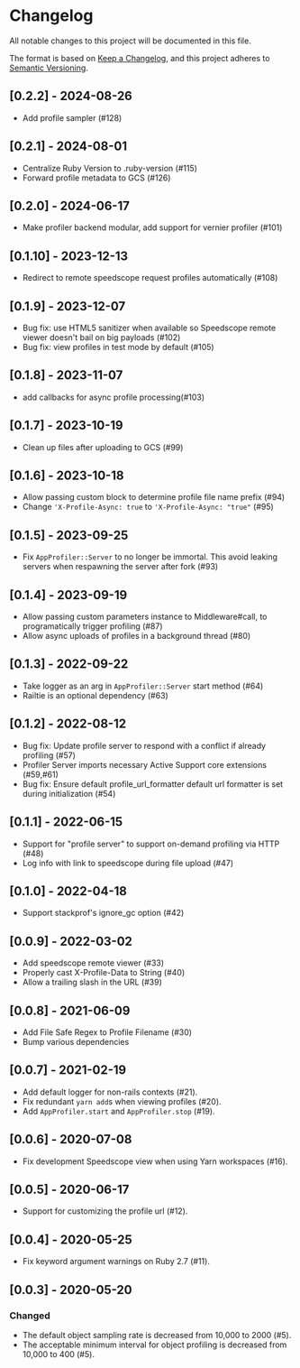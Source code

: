 # Changelog
All notable changes to this project will be documented in this file.

The format is based on [Keep a Changelog](https://keepachangelog.com/en/1.0.0/),
and this project adheres to [Semantic Versioning](https://semver.org/spec/v2.0.0.html).

## [0.2.2] - 2024-08-26

- Add profile sampler (#128)

## [0.2.1] - 2024-08-01

- Centralize Ruby Version to .ruby-version (#115)
- Forward profile metadata to GCS (#126)

## [0.2.0] - 2024-06-17

- Make profiler backend modular, add support for vernier profiler (#101)

## [0.1.10] - 2023-12-13

- Redirect to remote speedscope request profiles automatically (#108)

## [0.1.9] - 2023-12-07

- Bug fix: use HTML5 sanitizer when available so Speedscope remote viewer doesn't bail on big payloads (#102)
- Bug fix: view profiles in test mode by default (#105)

## [0.1.8] - 2023-11-07

- add callbacks for async profile processing(#103)

## [0.1.7] - 2023-10-19

- Clean up files after uploading to GCS (#99)

## [0.1.6] - 2023-10-18

- Allow passing custom block to determine profile file name prefix (#94)
- Change `'X-Profile-Async: true` to `'X-Profile-Async: "true"` (#95)

## [0.1.5] - 2023-09-25

- Fix `AppProfiler::Server` to no longer be immortal. This avoid leaking servers when respawning the server after fork (#93)

## [0.1.4] - 2023-09-19

- Allow passing custom parameters instance to Middleware#call, to programatically trigger profiling (#87)
- Allow async uploads of profiles in a background thread (#80)

## [0.1.3] - 2022-09-22

- Take logger as an arg in `AppProfiler::Server` start method (#64)
- Railtie is an optional dependency (#63)

## [0.1.2] - 2022-08-12

- Bug fix: Update profile server to respond with a conflict if already profiling (#57)
- Profiler Server imports necessary Active Support core extensions (#59,#61)
- Bug fix: Ensure default profile_url_formatter default url formatter is set during initialization (#54)

## [0.1.1] - 2022-06-15

- Support for "profile server" to support on-demand profiling via HTTP (#48)
- Log info with link to speedscope during file upload (#47)

## [0.1.0] - 2022-04-18

- Support stackprof's ignore_gc option (#42)

## [0.0.9] - 2022-03-02

- Add speedscope remote viewer (#33)
- Properly cast X-Profile-Data to String (#40)
- Allow a trailing slash in the URL (#39)

## [0.0.8] - 2021-06-09

- Add File Safe Regex to Profile Filename (#30)
- Bump various dependencies

## [0.0.7] - 2021-02-19

- Add default logger for non-rails contexts (#21).
- Fix redundant `yarn add`s when viewing profiles (#20).
- Add `AppProfiler.start` and `AppProfiler.stop` (#19).

## [0.0.6] - 2020-07-08

- Fix development Speedscope view when using Yarn workspaces (#16).

## [0.0.5] - 2020-06-17

- Support for customizing the profile url (#12).

## [0.0.4] - 2020-05-25

- Fix keyword argument warnings on Ruby 2.7 (#11).

## [0.0.3] - 2020-05-20

### Changed

- The default object sampling rate is decreased from 10,000 to 2000 (#5).
- The acceptable minimum interval for object profiling is decreased from 10,000 to 400 (#5).
